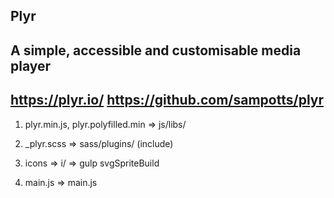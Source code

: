 ## Plyr
## A simple, accessible and customisable media player
## https://plyr.io/ https://github.com/sampotts/plyr

1. plyr.min.js, plyr.polyfilled.min => js/libs/

2. _plyr.scss => sass/plugins/ (include)

3. icons => i/ => gulp svgSpriteBuild

4. main.js => main.js

